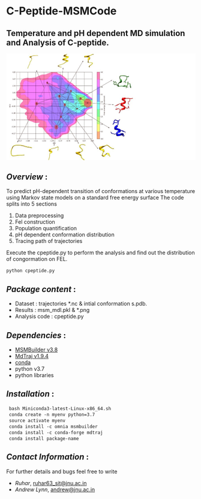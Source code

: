 # **C-Peptide-MSMCode**  
## Temperature and pH dependent MD simulation and Analysis of C-peptide.

![Alt text](Results/C-peptide.jpg?raw=true "Title")

## *Overview* :
To predict pH-dependent transition of conformations at various temperature using Markov state models on a standard free energy surface 
The code splits into 5 sections 
1. Data preprocessing 
2. Fel construction 
3. Population quantification 
4. pH dependent conformation distribution 
5. Tracing path of trajectories 

Execute the cpeptide.py to perform the analysis and find out the distribution of congormation on FEL.
```
python cpeptide.py
```

## *Package content* :
- Dataset :  trajectories *.nc & intial conformation s.pdb.
- Results : msm_mdl.pkl & *.png
- Analysis code : cpeptide.py

## *Dependencies* :
- [MSMBuilder v3.8](http://msmbuilder.org/3.8.0/)
- [MdTraj v1.9.4](https://mdtraj.org/1.9.4/index.html)
- [conda](https://repo.anaconda.com/miniconda/Miniconda3-latest-Linux-x86_64.sh)
- python v3.7 
- python libraries

## *Installation* :
```
 bash Miniconda3-latest-Linux-x86_64.sh
 conda create -n myenv python=3.7
 source activate myenv
 conda install -c omnia msmbuilder
 conda install -c conda-forge mdtraj
 conda install package-name
```

## *Contact Information* :
For further details and bugs feel free to write  
- *Ruhar*,  ruhar63_sit@jnu.ac.in 
- *Andrew Lynn*, andrew@jnu.ac.in

